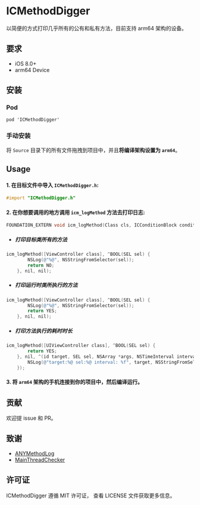 # ICMethodDigger 

以简便的方式打印几乎所有的公有和私有方法，目前支持 arm64 架构的设备。

## 要求

- iOS 8.0+
- arm64 Device

## 安装

### Pod

```
pod 'ICMethodDigger'
```

### 手动安装

将 `Source` 目录下的所有文件拖拽到项目中，并且**将编译架构设置为 `arm64`**。

## Usage

#### 1. 在目标文件中导入 `ICMethodDigger.h`:

```Objectivec
#import "ICMethodDigger.h"
```

#### 2. 在你想要调用的地方调用 `icm_logMethod` 方法去打印日志:

```Objectivec
FOUNDATION_EXTERN void icm_logMethod(Class cls, ICConditionBlock condition, _Nullable ICBeforeBlock before, _Nullable ICAfterBlock after);
```

- ##### 打印目标类所有的方法

```Objectivec
icm_logMethod([ViewController class], ^BOOL(SEL sel) {
		NSLog(@"%@", NSStringFromSelector(sel));
		return NO;
	}, nil, nil);
```

- ##### 打印运行时类所执行的方法

```Objectivec
icm_logMethod([ViewController class], ^BOOL(SEL sel) {
		NSLog(@"%@", NSStringFromSelector(sel));
		return YES;
	}, nil, nil);
```

- ##### 打印方法执行的耗时时长

```Objectivec
icm_logMethod([UIViewController class], ^BOOL(SEL sel) {
		return YES;
	}, nil, ^(id target, SEL sel, NSArray *args, NSTimeInterval interval, id retValue) {
		NSLog(@"target:%@ sel:%@ interval: %f", target, NSStringFromSelector(sel), interval);
	});
```

#### 3. 将 `arm64` 架构的手机连接到你的项目中，然后编译运行。

## 贡献

欢迎提 issue 和 PR。

## 致谢

- [ANYMethodLog](https://github.com/qhd/ANYMethodLog)
- [MainThreadChecker](https://github.com/SatanWoo/MainThreadChecker)

## 许可证

ICMethodDigger 遵循 MIT 许可证， 查看 LICENSE 文件获取更多信息。
